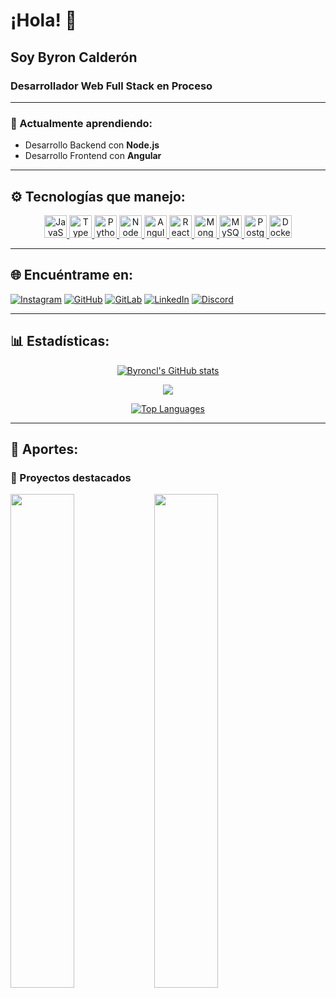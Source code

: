 # ¡Hola! 👋
## Soy Byron Calderón
### Desarrollador Web Full Stack en Proceso

---

### 🌱 Actualmente aprendiendo:
- Desarrollo Backend con **Node.js**
- Desarrollo Frontend con **Angular**

---

## ⚙️ Tecnologías que manejo:

<div align="center">
  <a href="https://developer.mozilla.org/en-US/docs/Web/JavaScript" target="_blank" rel="noreferrer">
    <img src="https://raw.githubusercontent.com/danielcranney/readme-generator/main/public/icons/skills/javascript-colored.svg" width="36" height="36" alt="JavaScript" />
  </a>
  <a href="https://www.typescriptlang.org/" target="_blank" rel="noreferrer">
    <img src="https://raw.githubusercontent.com/danielcranney/readme-generator/main/public/icons/skills/typescript-colored.svg" width="36" height="36" alt="TypeScript" />
  </a>
  <a href="https://www.python.org/" target="_blank" rel="noreferrer">
    <img src="https://raw.githubusercontent.com/danielcranney/readme-generator/main/public/icons/skills/python-colored.svg" width="36" height="36" alt="Python" />
  </a>
  <a href="https://nodejs.org/en/" target="_blank" rel="noreferrer">
    <img src="https://raw.githubusercontent.com/danielcranney/readme-generator/main/public/icons/skills/nodejs-colored.svg" width="36" height="36" alt="NodeJS" />
  </a>
  <a href="https://angular.io/" target="_blank" rel="noreferrer">
    <img src="https://raw.githubusercontent.com/danielcranney/readme-generator/main/public/icons/skills/angularjs-colored.svg" width="36" height="36" alt="Angular" />
  </a>
  <a href="https://reactjs.org/" target="_blank" rel="noreferrer">
    <img src="https://raw.githubusercontent.com/danielcranney/readme-generator/main/public/icons/skills/react-colored.svg" width="36" height="36" alt="React" />
  </a>
  <a href="https://www.mongodb.com/" target="_blank" rel="noreferrer">
    <img src="https://raw.githubusercontent.com/danielcranney/readme-generator/main/public/icons/skills/mongodb-colored.svg" width="36" height="36" alt="MongoDB" />
  </a>
  <a href="https://www.mysql.com/" target="_blank" rel="noreferrer">
    <img src="https://raw.githubusercontent.com/danielcranney/readme-generator/main/public/icons/skills/mysql-colored.svg" width="36" height="36" alt="MySQL" />
  </a>
  <a href="https://www.postgresql.org/" target="_blank" rel="noreferrer">
    <img src="https://raw.githubusercontent.com/danielcranney/readme-generator/main/public/icons/skills/postgresql-colored.svg" width="36" height="36" alt="PostgreSQL" />
  </a>
  <a href="https://www.docker.com/" target="_blank" rel="noreferrer">
    <img src="https://raw.githubusercontent.com/danielcranney/readme-generator/main/public/icons/skills/docker-colored.svg" width="36" height="36" alt="Docker" />
  </a>
</div>

---

## 🌐 Encuéntrame en:

[![Instagram](https://img.shields.io/badge/Instagram-E4405F?style=for-the-badge&logo=instagram&logoColor=white)](https://instagram.com/_byroncl)
[![GitHub](https://img.shields.io/badge/GitHub-181717?style=for-the-badge&logo=github&logoColor=white)](https://github.com/Byroncl)
[![GitLab](https://img.shields.io/badge/GitLab-330F63?style=for-the-badge&logo=gitlab&logoColor=white)](https://gitlab.com/Byroncl)
[![LinkedIn](https://img.shields.io/badge/LinkedIn-0077B5?style=for-the-badge&logo=linkedin&logoColor=white)](https://linkedin.com/in/byron-gregorio-calderón-lópez-488b14230)
[![Discord](https://img.shields.io/badge/Discord-7289DA?style=for-the-badge&logo=discord&logoColor=white)](https://discord.com/users/haxu30)

---

## 📊 Estadísticas:

<div align="center">
  <a href="http://www.github.com/Byroncl"><img src="https://github-readme-stats.vercel.app/api?username=Byroncl&show_icons=true&hide=&count_private=true&title_color=3382ed&text_color=ffffff&icon_color=f97316&bg_color=312e81&hide_border=true&show_icons=true" alt="Byroncl's GitHub stats" /></a>

  <a href="http://www.github.com/Byroncl"><img src="https://github-readme-streak-stats.herokuapp.com/?user=Byroncl&stroke=ffffff&background=312e81&ring=3382ed&fire=3382ed&currStreakNum=ffffff&currStreakLabel=3382ed&sideNums=ffffff&sideLabels=ffffff&dates=ffffff&hide_border=true" /></a>

  <a href="https://github.com/Byroncl" align="left"><img src="https://github-readme-stats.vercel.app/api/top-langs/?username=Byroncl&langs_count=10&title_color=3382ed&text_color=ffffff&icon_color=f97316&bg_color=312e81&hide_border=true&locale=en&custom_title=Top%20%Languages" alt="Top Languages" /></a>
</div>

---

## 🚀 Aportes:

### 📌 Proyectos destacados

<div width="100%" align="center">
  <a href="https://github.com/noxyoru/cursoSqlServer" align="left"><img align="left" width="45%" src="https://github-readme-stats.vercel.app/api/pin/?username=noxyoru&repo=cursoSqlServer&title_color=3382ed&text_color=ffffff&icon_color=f97316&bg_color=312e81&hide_border=true&locale=en" /></a> 
  <a href="https://github.com/noxyoru/Herramientas-y-Laminas-Python" align="left"><img align="left" width="45%" src="https://github-readme-stats.vercel.app/api/pin/?username=noxyoru&repo=Herramientas-y-laminas-python&title_color=3382ed&text_color=ffffff&icon_color=f97316&bg_color=312e81&hide_border=true&locale=en" /></a>
</div>
